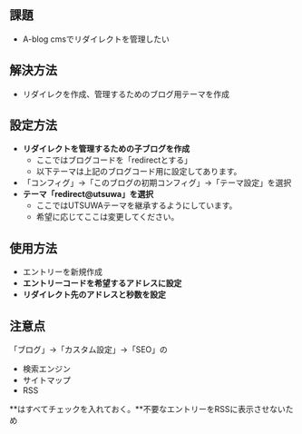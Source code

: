 

## 課題

- A-blog cmsでリダイレクトを管理したい

## 解決方法

- リダイレクを作成、管理するためのブログ用テーマを作成

## 設定方法

- **リダイレクトを管理するための子ブログを作成**
	- ここではブログコードを「redirectとする」
	- 以下テーマは上記のブログコード用に設定してあります。
- 「コンフィグ」→「このブログの初期コンフィグ」→「テーマ設定」を選択
- **テーマ「redirect@utsuwa」を選択**
	- ここではUTSUWAテーマを継承するようにしています。
	- 希望に応じてここは変更してください。


## 使用方法

- エントリーを新規作成
- **エントリーコードを希望するアドレスに設定**
- **リダイレクト先のアドレスと秒数を設定**


## 注意点

「ブログ」→「カスタム設定」→「SEO」の

- 検索エンジン
- サイトマップ
- RSS

**はすべてチェックを入れておく。**不要なエントリーをRSSに表示させないため
	
